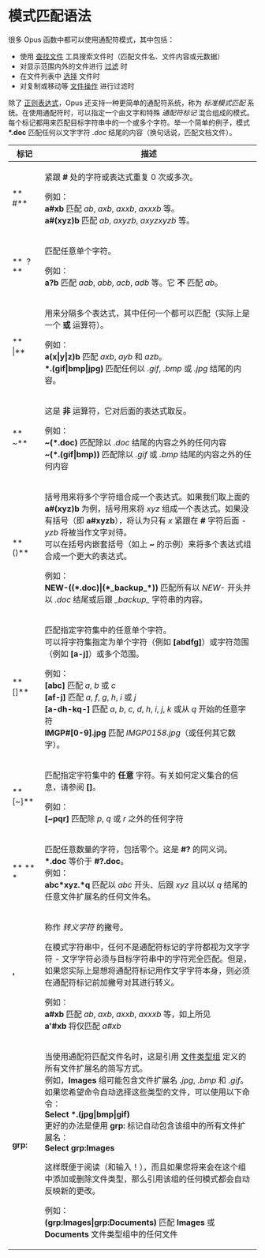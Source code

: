 # 模式匹配语法

很多 Opus 函数中都可以使用通配符模式，其中包括：

- 使用 [查找文件](/Manual/basic_concepts/searching_and_filtering/find_files/README.zh.md) 工具搜索文件时（匹配文件名、文件内容或元数据）
- 对显示范围内外的文件进行 [过滤](/Manual/basic_concepts/searching_and_filtering/README.zh.md) 时
- 在文件列表中 [选择](/Manual/basic_concepts/selecting_files/simple_wildcard_selection.zh.md) 文件时
- 对复制或移动等 [文件操作](/Manual/file_operations/filtered_operations/README.zh.md) 进行过滤时

除了 [正则表达式](regular_expression_syntax.zh.md)，Opus 还支持一种更简单的通配符系统，称为 *标准模式匹配* 系统。在使用通配符时，可以指定一个由文字和特殊 *通配符标记* 混合组成的模式。每个标记都用来匹配目标字符串中的一个或多个字符。举一个简单的例子，模式 **\*.doc** 匹配任何以文字字符 *.doc* 结尾的内容（换句话说，匹配文档文件）。

<table>
<thead><tr><th>
标记</th><th>
描述
</th></tr></thead><tbody><tr><td>

**  \#**</td><td>

紧跟 **\#** 处的字符或表达式重复 0 次或多次。

例如：  
**a#xb** 匹配 *ab*, *axb*, *axxb*, *axxxb* 等。  
**a#(xyz)b** 匹配 *ab*, *axyzb*, *axyzxyzb* 等。
</td></tr><tr><td>

**  ?**</td><td>

匹配任意单个字符。

例如：  
**a?b** 匹配 *aab*, *abb*, *acb*, *adb* 等。它 **不** 匹配 *ab*。
</td></tr><tr><td>

**  \|**</td><td>

用来分隔多个表达式，其中任何一个都可以匹配（实际上是一个 **或** 运算符）。

例如：  
**a(x\|y\|z)b** 匹配 *axb*, *ayb* 和 *azb*。  
**\*.(gif\|bmp\|jpg)** 匹配任何以 *.gif*, *.bmp* 或 *.jpg* 结尾的内容。
</td></tr><tr><td>

**  ~**</td><td>

这是 **非** 运算符，它对后面的表达式取反。

例如：  
**~(\*.doc)** 匹配除以 *.doc* 结尾的内容之外的任何内容  
**~(\*.(gif\|bmp))** 匹配除以 *.gif* 或 *.bmp* 结尾的内容之外的任何内容
</td></tr><tr><td>

**  ()**</td><td>

括号用来将多个字符组合成一个表达式。如果我们取上面的 **a#(xyz)b** 为例，括号用来将 *xyz* 组成一个表达式。如果没有括号（即 **a#xyzb**），将认为只有 *x* 紧跟在 **\#** 字符后面 - *yzb* 将被当作文字对待。  
可以在括号内嵌套括号（如上 **~** 的示例）来将多个表达式组合成一个更大的表达式。

例如：  
**NEW-((\*.doc)\|(\*\_backup\_\*))** 匹配所有以 *NEW-* 开头并以 *.doc* 结尾或后跟 *\_backup\_* 字符串的内容。
</td></tr><tr><td>

**  \[\]**</td><td>

匹配指定字符集中的任意单个字符。  
可以将字符集指定为单个字符（例如 **\[abdfg\]**）或字符范围（例如 **\[a-j\]**）或多个范围。

例如：  
**\[abc\]** 匹配 *a*, *b* 或 *c*  
**\[af-j\]** 匹配 *a*, *f*, *g*, *h*, *i* 或 *j*  
**\[a-dh-kq-\]** 匹配 *a*, *b*, *c*, *d*, *h*, *i*, *j*, *k* 或从 *q* 开始的任意字符  
**IMGP#\[0-9\].jpg** 匹配 *IMGP0158.jpg*（或任何其它数字）。
</td></tr><tr><td>

**  \[~\]**</td><td>

匹配指定字符集中的 **任意** 字符。有关如何定义集合的信息，请参阅 **\[\]**。

例如：  
**\[~pqr\]** 匹配除 *p*, *q* 或 *r* 之外的任何字符
</td></tr><tr><td>

** ** \*</td><td>

匹配任意数量的字符，包括零个。这是 **\#?** 的同义词。  
**\*.doc** 等价于 **\#?.doc**。  
例如：  
**abc\*xyz.\*q** 匹配以 *abc* 开头、后跟 *xyz* 且以以 *q* 结尾的任意文件扩展名的任何文件名。
</td></tr><tr><td>

**'**</td><td>

称作 *转义字符* 的撇号。

在模式字符串中，任何不是通配符标记的字符都视为文字字符 - 文字字符必须与目标字符串中的字符完全匹配。但是，如果您实际上是想将通配符标记用作文字字符本身，则必须在通配符标记前加撇号对其进行转义。

例如：  
**a#xb** 匹配 *ab*, *axb*, *axxb*, *axxxb* 等，如上所见  
**a'#xb** 将仅匹配 *a#xb*
</td></tr><tr><td>

**grp:**</td><td>

当使用通配符匹配文件名时，这是引用 [文件类型组](/Manual/file_types/file_type_groups.zh.md) 定义的所有文件扩展名的简写方式。  
例如，**Images** 组可能包含文件扩展名 *.jpg*, *.bmp* 和 *.gif*。如果您希望命令自动选择这些类型的文件，可以使用以下命令：  
**Select \*.(jpg\|bmp\|gif)**  
更好的办法是使用 **grp:** 标记自动包含该组中的所有文件扩展名：  
**Select grp:Images**

这样既便于阅读（和输入！），而且如果您将来会在这个组中添加或删除文件类型，那么引用该组的任何模式都会自动反映新的更改。

例如：  
**(grp:Images\|grp:Documents)** 匹配 **Images** 或 **Documents** 文件类型组中的任何文件
</td></tr></tbody>
</table>